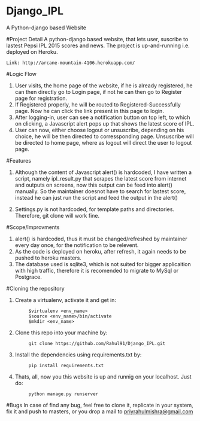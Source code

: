 # Django_IPL
A Python-django based Website

#Project Detail
A python-django based website, that lets user, suscribe to lastest Pepsi IPL 2015 scores and news.
The project is up-and-running i.e. deployed on Heroku.
    
    Link: http://arcane-mountain-4106.herokuapp.com/


#Logic Flow
1. User visits, the home page of the website, if he is already registered, he can then directly go to Login page, if not he can then go to Register page for registration.
2. If Registered properly, he will be routed to Registered-Successfully page. Now he can click the link present in this page to login.
3. After logging-in, user can see a notification button on top left, to which on clicking, a Javascript alert pops up that shows the latest score of IPL.
4. User can now, either choose logout or unsuscribe, depending on his choice, he will be then directed to corressponding page. Unsuscribe will be directed to home page, where as logout will direct the user to logout page.


#Features
1. Although the content of Javascript alert() is hardcoded, I  have written a script, namely ipl_result.py that scrapes the latest score from internet and outputs on screens, now this output can be feed into alert() manually. So the maintainer doesnot have to search for lastest score, instead he can just run the script and feed the output in the alert()

2. Settings.py is not hardcoded, for template paths and directories. Therefore, git clone will work fine.

#Scope/Improvments
1. alert() is hardcoded, thus it must be changed/refreshed by maintainer every day once, for the notification to be relevent.
2. As the code is deployed on heroku, after refresh, it again needs to be pushed to heroku masters.
3. The database used is sqlite3, which is not suited for bigger applicaition with high traffic, therefore it is recomended to migrate to MySql or Postgrace.

#Cloning the repository

1. Create a virtualenv, activate it and get in:

            $virtualenv <env_name>
            $source <env_name>/bin/activate
            $mkdir <env_name>

2. Clone this repo into your machine by:

            git clone https://github.com/Rahul91/Django_IPL.git

3. Install the dependencies using requirements.txt by:

            pip install requirements.txt

4. Thats, all, now you this website is up and runnig on your localhost. Just do:

            python manage.py runserver
            
#Bugs
In case of find any bug, feel free to clone it, replicate in your system, fix it and push to masters, or you drop a mail to priyrahulmishra@gmail.com
